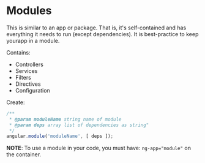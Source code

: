 # Modules

This is similar to an app or package. That is, it's self-contained and has
everything it needs to run (except dependencies). It is best-practice to keep
yourapp in a module.

Contains:

* Controllers
* Services
* Filters
* Directives
* Configuration


Create:

```js
/**
 * @param moduleName string name of module
 * @param deps array list of dependencies as string"
 */
angular.module('moduleName', [ deps ]);
```


**NOTE**: To use a module in your code, you must have: `ng-app="module"` on the container.


